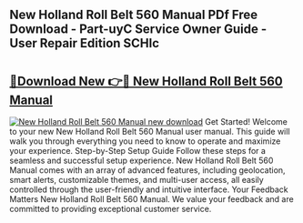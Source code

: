 ## New Holland Roll Belt 560 Manual PDf Free Download - Part-uyC Service Owner Guide - User Repair Edition SCHlc

# <h2><a href="http://bc94849.oget.top/?id=New+Holland+Roll+Belt+560+Manual">🔗Download New 👉🔴 New Holland Roll Belt 560 Manual</a></h2>

[![New Holland Roll Belt 560 Manual new download](https://i.imgur.com/5g1atiW.png)](http://bc94849.oget.top/?id=New+Holland+Roll+Belt+560+Manual)
Get Started! Welcome to your new New Holland Roll Belt 560 Manual user manual. This guide will walk you through everything you need to know to operate and maximize your experience. Step-by-Step Setup Guide Follow these steps for a seamless and successful setup experience. New Holland Roll Belt 560 Manual comes with an array of advanced features, including geolocation, smart alerts, customizable themes, and multi-user access, all easily controlled through the user-friendly and intuitive interface. Your Feedback Matters New Holland Roll Belt 560 Manual. We value your feedback and are committed to providing exceptional customer service.
